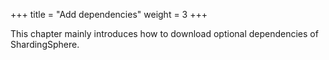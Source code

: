 +++
title = "Add dependencies"
weight = 3
+++

This chapter mainly introduces how to download optional dependencies of ShardingSphere.